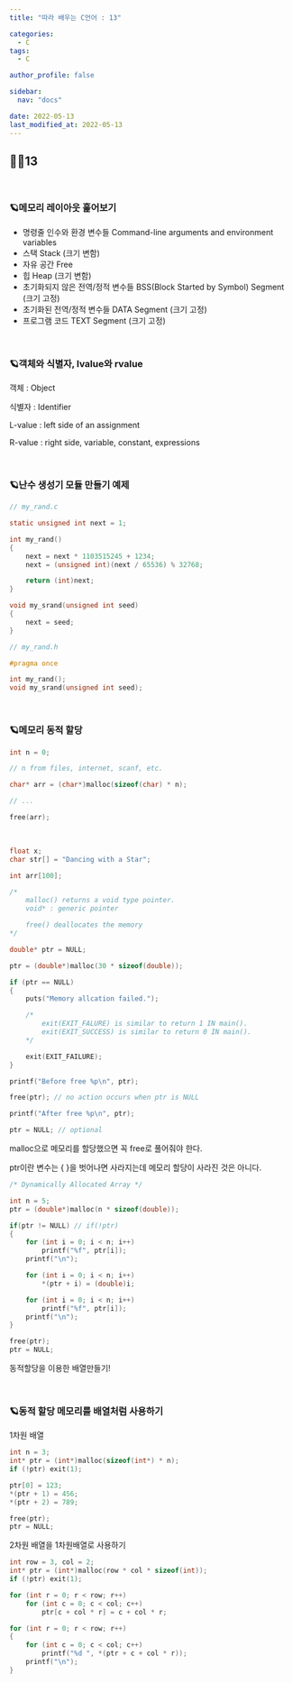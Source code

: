 ```yaml
---
title: "따라 배우는 C언어 : 13"

categories:
  - C
tags:
  - C

author_profile: false

sidebar:
  nav: "docs"

date: 2022-05-13
last_modified_at: 2022-05-13
---
```


## 🙇‍♀️13

<br>

### 🪐메모리 레이아웃 훑어보기

* 명령줄 인수와 환경 변수들 Command-line arguments and environment variables
* 스택 Stack (크기 변함)
* 자유 공간 Free
* 힙 Heap (크기 변함)
* 초기화되지 않은 전역/정적 변수들 BSS(Block Started by Symbol) Segment (크기 고정)
* 초기화된 전역/정적 변수들 DATA Segment (크기 고정)
* 프로그램 코드 TEXT Segment (크기 고정)


<br>

### 🪐객체와 식별자, lvalue와 rvalue

객체 : Object

식별자 : Identifier

L-value : left side of an assignment

R-value : right side, variable, constant, expressions


<br>

### 🪐난수 생성기 모듈 만들기 예제

```c
// my_rand.c

static unsigned int next = 1;

int my_rand()
{
	next = next * 1103515245 + 1234;
	next = (unsigned int)(next / 65536) % 32768;

	return (int)next;
}

void my_srand(unsigned int seed)
{
	next = seed;
}
```

```c
// my_rand.h

#pragma once

int my_rand();
void my_srand(unsigned int seed);
```


<br>

### 🪐메모리 동적 할당

```c
int n = 0;

// n from files, internet, scanf, etc.

char* arr = (char*)malloc(sizeof(char) * n);

// ... 

free(arr);
```

<br>

```c
float x;
char str[] = "Dancing with a Star";

int arr[100];

/*
	malloc() returns a void type pointer.
	void* : generic pointer

	free() deallocates the memory
*/

double* ptr = NULL;

ptr = (double*)malloc(30 * sizeof(double));

if (ptr == NULL)
{
	puts("Memory allcation failed.");

	/*
		exit(EXIT_FALURE) is similar to return 1 IN main().
		exit(EXIT_SUCCESS) is similar to return 0 IN main().
	*/

	exit(EXIT_FAILURE);
}

printf("Before free %p\n", ptr);

free(ptr); // no action occurs when ptr is NULL

printf("After free %p\n", ptr);

ptr = NULL; // optional
```

malloc으로 메모리를 할당했으면 꼭 free로 풀어줘야 한다.

ptr이란 변수는 { }을 벗어나면 사라지는데 메모리 할당이 사라진 것은 아니다.

```c
/* Dynamically Allocated Array */

int n = 5;
ptr = (double*)malloc(n * sizeof(double));

if(ptr != NULL) // if(!ptr)
{
	for (int i = 0; i < n; i++)
		printf("%f", ptr[i]);
	printf("\n");

	for (int i = 0; i < n; i++)
		*(ptr + i) = (double)i;

	for (int i = 0; i < n; i++)
		printf("%f", ptr[i]);
	printf("\n");
}

free(ptr);
ptr = NULL;
```

동적할당을 이용한 배열만들기!


<br>

### 🪐동적 할당 메모리를 배열처럼 사용하기

1차원 배열
```c
int n = 3;
int* ptr = (int*)malloc(sizeof(int*) * n);
if (!ptr) exit(1);

ptr[0] = 123;
*(ptr + 1) = 456;
*(ptr + 2) = 789;

free(ptr);
ptr = NULL;
```

2차원 배열을 1차원배열로 사용하기
```c
int row = 3, col = 2;
int* ptr = (int*)malloc(row * col * sizeof(int));
if (!ptr) exit(1);

for (int r = 0; r < row; r++)
	for (int c = 0; c < col; c++)
		ptr[c + col * r] = c + col * r;

for (int r = 0; r < row; r++)
{
	for (int c = 0; c < col; c++)
		printf("%d ", *(ptr + c + col * r));
	printf("\n");
}
```
